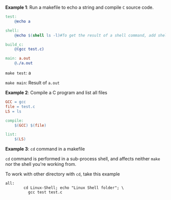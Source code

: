 **Example 1**: Run a makefile to echo a string and compile ``C`` source code.

```Makefile
test:
	@echo a

shell:
	@echo $(shell ls -l)#To get the result of a shell command, add shell keyword

build_c: 
	@(gcc test.c)

main: a.out	
	@./a.out
```

``make test``: a

``make main``: Result of ``a.out``

**Example 2**: Compile a C program and list all files

```Makefile
GCC = gcc
file = test.c
LS = ls

compile:
	$(GCC) $(file)

list:
	$(LS)
```

**Example 3**: ``cd`` command in a makefile

``cd`` command is performed in a sub-process shell, and affects neither ``make`` nor the shell you're working from.

To work with other directory with ``cd``, take this example

```
all:
        cd Linux-Shell; echo "Linux Shell folder"; \
          gcc test test.c
```
